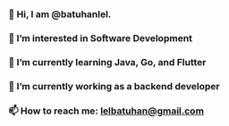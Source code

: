 ### 👋 Hi, I am @batuhanlel.
### 👀 I’m interested in Software Development
### 🌱 I’m currently learning Java, Go, and Flutter
### 🔭 I’m currently working as a backend developer
### 📫 How to reach me: lelbatuhan@gmail.com
